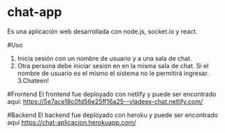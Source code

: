 # chat-app

Es una aplicación web desarrollada con node.js, socket.io y react.

#Uso
1. Inicia sesión con un nombre de usuario y a una sala de chat.
2. Otra persona debe iniciar sesión en en la misma sala de chat. Si el nombre de usuario es el mismo el sistema no le permitirá ingresar.
3.Chateen!

#Frontend
El frontend fue deployado con netlify y puede ser encontrado aquí:
https://5e7ace18c0fd56e25ff16a25--vladeex-chat.netlify.com/

#Backend
El backend fue deployado con heroku y puede ser encontrado aquí
https://chat-aplicacion.herokuapp.com/
